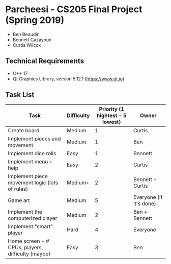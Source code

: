 # Parcheesi - CS205 Final Project (Spring 2019)
- Ben Beaudin
- Bennett Cazayoux
- Curtis Wilcox

## Technical Requirements
- C++ 17
- Qt Graphics Library, version 5.12.1 (https://www.qt.io)

## Task List
| Task | Difficulty | Priority (1 hightest - 5 lowest) | Owner |
|------|------------|----------------------------------|-------|
| Create board | Medium | 1 | Curtis |
|Implement pieces and movement | Medium | 1 | Ben |
| Implement dice rolls | Easy | 1 | Bennett |
| Implement menu + help | Easy | 2 | Curtis |
| Implement piece movement logic (lots of rules) | Medium+ | 2 | Bennett + Curtis |
| Game art | Medium | 5 | Everyone (if it's done) |
| Implement the computerized player | Medium | 2 | Ben + Bennett |
| Implement "smart" player | Hard | 4 | Everyone |
| Home screen - # CPUs, players, difficulty (maybe) | Easy | 3 | Ben |
